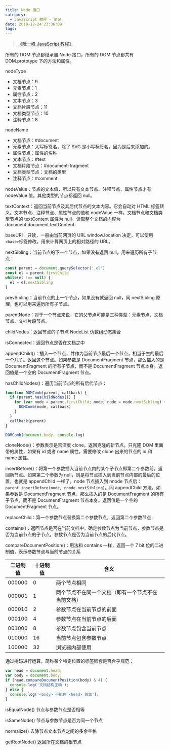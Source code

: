 ```yaml
---
title: Node 接口
category:
  - JavaScript 教程 - 笔记
date: 2018-12-24 23:36:09
tags:
---
```


> [《阮一峰 JavaScript 教程》](https://wangdoc.com/javascript/)

所有的 DOM 节点都继承自 Node 接口，所有的 DOM 节点都共有 DOM.prototype 下的方法和属性。

nodeType

- 文档节点：9
- 元素节点：1
- 属性节点：2
- 文本节点：3
- 文档片段节点：11
- 文档类型节点：10
- 注释节点：8

nodeName

- 文档节点：#document
- 元素节点：大写标签名，除了 SVG 是小写标签名，因为是后来添加的。
- 属性节点：属性的名称
- 文本节点：#text
- 文档片段节点：#document-fragment
- 文档类型节点：文档的类型
- 注释节点：#comment

nodeValue：节点的文本值，所以只有文本节点、注释节点、属性节点才有 nodeValue 值。其他类型的节点都返回 null。

textContext：返回当前节点及其后代节点的文本内容。它会自动对 HTML 标签转义。文本节点、注释节点、属性节点的值和 nodeValue 一样。文档节点和文档类型节点的 textContent 属性为 null。读取整个文档的内容为 document.document.textContent.

baseURI：只读，一般由当前网页的 URL window.location 决定，可以使用`<base>`标签修改。用来计算网页上的相对路径的 URL。

nextSibling：当前节点的下一个节点，如果没有返回 null，用来遍历所有子节点：

```js
const parent = document.querySelector('.el')
const el = parent.firstChild
while(el !== null) {
  el = el.nextSibling
}
```

prevSibling：当前节点的上一个节点，如果没有就返回 null，同 nextSibling 原理，也可以用来遍历所有子节点。

parentNode：对于一个节点来说，它的父节点可能是三种类型：元素节点、文档节点、文档片段节点。

childNodes：返回节点的子节点 NodeList 伪数组动态集合

isConnected：返回节点是否在文档之中

appendChild()：插入一个节点，并作为当前节点最后一个节点，相当于生的最后一个儿子。返回这个节点。如果参数是 DocumentFragment 节点，那么插入的是 DocumentFragment 的所有子节点，而不是 DocumentFragment 节点本身。返回值是一个空的 DocumentFragment 节点。

hasChildNodes()：遍历当前节点的所有后代节点：

```js
function DOMComb(parent, callback) {
  if (parent.hasChildNodes()) {
    for (var node = parent.firstChild; node; node = node.nextSibling) {
      DOMComb(node, callback)
    }
  }
  callback(parent)
}

DOMComb(document.body, console.log)
```

cloneNode()：参数表示是否深度 clone，返回克隆的新节点。只克隆 DOM 里面带的属性，如果有 id 或者 name 属性，需要修改 clone 出来的节点的 id 和 name 属性。

insertBefore()：将第一个参数插入当前节点内的某个子节点即第二个参数前，返回新节点。如果第二个参数为 null，则是将节点插入到当前节点内部的最后的位置，也就是 appendChild 一样了。node 节点插入到 nnode 节点后：`parent.insertBefore(node, nnode.nextSibling)`。同 appendChild 方法，如果参数是 DocumentFragment 节点，那么插入的是 DocumentFragment 的所有子节点，而不是 DocumentFragment 节点本身。返回值是一个空的 DocumentFragment 节点。

replaceChild：第一个参数节点替换第二个参数节点，返回第二个参数节点

contains()：返回节点是否在当前文档中。确定参数节点为当前节点，参数节点是否为当前节点的子节点，参数节点是否为当前节点的后代节点。

compareDocumentPosition()：用法和 contains 一样，返回一个 7 bit 位的二进制值，表示参数节点与当前节点的关系

| 二进制值 | 十进制值 | 含义                                               |
| -------- | -------- | -------------------------------------------------- |
| 000000   | 0        | 两个节点相同                                       |
| 000001   | 1        | 两个节点不在同一个文档（即有一个节点不在当前文档） |
| 000010   | 2        | 参数节点在当前节点的前面                           |
| 000100   | 4        | 参数节点在当前节点的后面                           |
| 001000   | 8        | 参数节点包含当前节点                               |
| 010000   | 16       | 当前节点包含参数节点                               |
| 100000   | 32       | 浏览器内部使用                                     |

通过掩码进行运算，简称某个特定位置的标签嵌套是否合乎规范：

```js
var head = document.head;
var body = document.body;
if (head.compareDocumentPosition(body) & 4) {
  console.log('文档结构正确');
} else {
  console.log('<body> 不能在 <head> 前面');
}
```

isEqualNode() 节点与参数节点是否相等

isSameNode() 节点与参数节点是否为同一个节点

normalize() 去除节点文本节点之间的多余空格

getRootNode() 返回所在文档的根节点